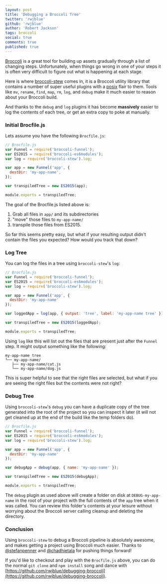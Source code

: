 ```yaml
---
layout: post
title: 'Debugging a Broccoli Tree'
twitter: 'rwjblue'
github: 'rwjblue'
author: 'Robert Jackson'
tags: broccoli
social: true
comments: true
published: true
---
```


[Broccoli](https://github.com/broccolijs/broccoli) is a great tool for building up assets gradually through a list of changing steps. Unfortunately, when things go wrong in one of your steps it is often very difficult to figure out what is happening at each stage.

Here is where [broccoli-stew](https://github.com/stefanpenner/broccoli-stew) comes in, it is a Broccoli utility library that contains a number of super useful plugins with a [posix](https://en.wikipedia.org/wiki/POSIX) flair to them. Tools like `mv`, `rename`, `find`, `map`, `rm`, `log`, and `debug` make it much easier to reason about your Broccoli build.

And thanks to the `debug` and `log` plugins it has become **massively** easier to log the contents of each tree, or get an extra copy to poke at manually.

### Initial Brocfile.js

Lets assume you have the following `Brocfile.js`:

```javascript
// Brocfile.js
var Funnel = require('broccoli-funnel');
var ES2015 = require('broccoli-es6modules');
var log = require('broccoli-stew').log;

var app = new Funnel('app', {
  destDir: 'my-app-name',
});

var transpiledTree = new ES2015(app);

module.exports = transpiledTree;
```

The goal of the Brocfile.js listed above is:

1. Grab all files in `app/` and its subdirectories
2. "move" those files to `my-app-name/`
3. transpile those files from ES2015.

So far this seems pretty easy, but what if your resulting output didn't contain the files you expected?  How would you track that down?


### Log Tree

You can log the files in a tree using `broccoli-stew`'s `log`:

```javascript
// Brocfile.js
var Funnel = require('broccoli-funnel');
var ES2015 = require('broccoli-es6modules');
var log = require('broccoli-stew').log;

var app = new Funnel('app', {
  destDir: 'my-app-name'
});

var loggedApp = log(app, { output: 'tree', label: 'my-app-name tree' });

var transpiledTree = new ES2015(loggedApp);

module.exports = transpiledTree;
```

Using `log` like this will list out the files that are present just after the `Funnel` step.  It might output something like the following:

```
my-app-name tree
└── my-app-name/
   ├── my-app-name/cat.js
   └── my-app-name/dog.js
```

This is super helpful to see that the right files are selected, but what if you are seeing the right files but the contents were not right?

### Debug Tree

Using `broccoli-stew`'s `debug` you can have a duplicate copy of the tree generated into the root of the project so you can inspect it later (it will not get cleaned up at the end of the build like the temp folders do).


```javascript
// Brocfile.js
var Funnel = require('broccoli-funnel');
var ES2015 = require('broccoli-es6modules');
var log = require('broccoli-stew').log;

var app = new Funnel('app', {
  destDir: 'my-app-name'
});

var debugApp = debug(app, { name: 'my-app-name' });

var transpiledTree = new ES2015(debugApp);

module.exports = transpiledTree;
```

The `debug` plugin as used above will create a folder on disk at `DEBUG-my-app-name` in the root of your project with the full contents of the `app` tree when it was called. You can review this folder's contents at your leisure without worrying about the Broccoli server calling cleanup and deleting the directory.

### Conclusion

Using `broccoli-stew` to debug a Broccoli pipeline is absolutely awesome, and makes getting a project using Broccoli much easier.  Thanks to [@stefanpenner](https://twitter.com/stefanpenner) and [@chadhietala](https://twitter.com/chadhietala) for pushing things forward!

If you'd like to checkout and play with the `Brocfile.js` above, you can do the normal `git clone` and `npm install` song and dance with [https://github.com/rwjblue/debugging-broccoli](https://github.com/rwjblue/debugging-broccoli).
